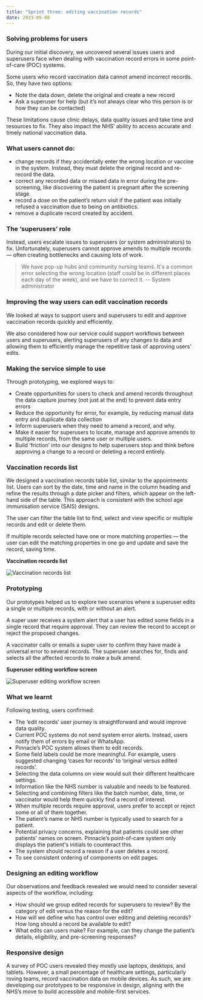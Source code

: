 ```yaml
---
title: "Sprint three: editing vaccination records"
date: 2023-05-08
---
```

### Solving problems for users

During our initial discovery, we uncovered several issues users and superusers face when dealing with vaccination record errors in some point-of-care (POC) systems.

Some users who record vaccination data cannot amend incorrect records. So, they have two options:

- Note the data down, delete the original and create a new record
- Ask a superuser for help (but it’s not always clear who this person is or how they can be contacted)

These limitations cause clinic delays, data quality issues and take time and resources to fix. They also impact the NHS’ ability to access accurate and timely national vaccination data.

### What users cannot do:

- change records if they accidentally enter the wrong location or vaccine in the system. Instead, they must delete the original record and re-record the data.
- correct any recorded data or missed data in error during the pre-screening, like discovering the patient is pregnant after the screening stage.
- record a dose on the patient’s return visit if the patient was initially refused a vaccination due to being on antibiotics.
- remove a duplicate record created by accident.

### The ‘superusers’ role

Instead, users escalate issues to superusers (or system administrators) to fix. Unfortunately, superusers cannot approve amends to multiple records — often creating bottlenecks and causing lots of work.

> We have pop-up hubs and community nursing teams. It's a common error selecting the wrong location (staff could be in different places each day of the week), and we have to correct it.
> -- System administrator

### Improving the way users can edit vaccination records

We looked at ways to support users and superusers to edit and approve vaccination records quickly and efficiently.

We also considered how our service could support workflows between users and superusers, alerting superusers of any changes to data and allowing them to efficiently manage the repetitive task of approving users' edits.

### Making the service simple to use

Through prototyping, we explored ways to:

- Create opportunities for users to check and amend records throughout the data capture journey (not just at the end) to prevent data entry errors
- Reduce the opportunity for error, for example, by reducing manual data entry and duplicate data collection
- Inform superusers when they need to amend a record, and why.
- Make it easier for superusers to locate, manage and approve amends to multiple records, from the same user or multiple users.
- Build ‘friction’ into our designs to help superusers stop and think before approving a change to a record or deleting a record entirely.

### Vaccination records list

We designed a vaccination records table list, similar to the appointments list. Users can sort by the date, time and name in the column heading and refine the results through a date picker and filters, which appear on the left-hand side of the table. This approach is consistent with the school age immunisation service (SAIS) designs.

The user can filter the table list to find, select and view specific or multiple records and edit or delete them.

If multiple records selected have one or more matching properties — the user can edit the matching properties in one go and update and save the record, saving time.

**Vaccination records list**

![Vaccination records list](5nvosw855hjcbetbhax2xnxul22x.png)

### Prototyping

Our prototypes helped us to explore two scenarios where a superuser edits a single or multiple records, with or without an alert.

A super user receives a system alert that a user has edited some fields in a single record that require approval. They can review the record to accept or reject the proposed changes.

A vaccinator calls or emails a super user to confirm they have made a universal error to several records. The superuser searches for, finds and selects all the affected records to make a bulk amend.

**Superuser editing workflow screen**

![Superuser editing workflow screen](ozp0ompq758ztvuhcxketlv2sq0m.png)

### What we learnt

Following testing, users confirmed:

- The ‘edit records’ user journey is straightforward and would improve data quality.
- Current POC systems do not send system error alerts. Instead, users notify them of errors by email or WhatsApp.
- Pinnacle’s POC system allows them to edit records.
- Some field labels could be more meaningful. For example, users suggested changing ‘cases for records’ to ‘original versus edited records’.
- Selecting the data columns on view would suit their different healthcare settings.
- Information like the NHS number is valuable and needs to be featured.
- Selecting and combining filters like the batch number, date, time, or vaccinator would help them quickly find a record of interest.
- When multiple records require approval, users prefer to accept or reject some or all of them together.
- The patient’s name or NHS number is typically used to search for a patient.
- Potential privacy concerns, explaining that patients could see other patients' names on screen. Pinnacle’s point-of-care system only displays the patient's initials to counteract this.
- The system should record a reason if a user deletes a record.
- To see consistent ordering of components on edit pages.

### Designing an editing workflow

Our observations and feedback revealed we would need to consider several aspects of the workflow, including:

- How should we group edited records for superusers to review? By the category of edit versus the reason for the edit?
- How will we define who has control over editing and deleting records? How long should a record be available to edit?
- What edits can users make? For example, can they change the patient’s details, eligibility, and pre-screening responses?

### Responsive design

A survey of POC users revealed they mostly use laptops, desktops, and tablets. However, a small percentage of healthcare settings, particularly roving teams, record vaccination data on mobile devices. As such, we are developing our prototypes to be responsive in design, aligning with the NHS’s move to build accessible and mobile-first services.
